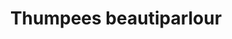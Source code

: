 ---
title: "Thumpees beautiparlour"
url: /thiruvananthapuram/thumpees-beautiparlour/
shop: Kosmetik
---